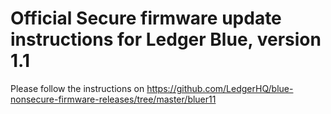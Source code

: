 # Official Secure firmware update instructions for Ledger Blue, version 1.1

Please follow the instructions on https://github.com/LedgerHQ/blue-nonsecure-firmware-releases/tree/master/bluer11

